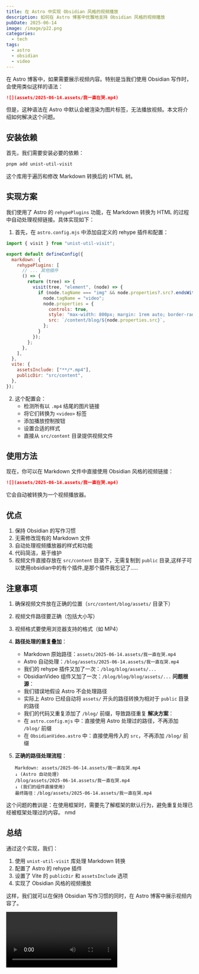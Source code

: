 ```yaml
---
title: 在 Astro 中实现 Obsidian 风格的视频播放
description: 如何在 Astro 博客中优雅地支持 Obsidian 风格的视频播放
pubDate: 2025-06-14
image: /image/p22.png
categories:
  - tech
tags:
  - astro
  - obsidian
  - video
---
```


在 Astro 博客中，如果需要展示视频内容。特别是当我们使用 Obsidian 写作时，会使用类似这样的语法：

```markdown
![](assets/2025-06-14.assets/我一直在哭.mp4)
```

但是，这种语法在 Astro 中默认会被渲染为图片标签，无法播放视频。本文将介绍如何解决这个问题。

## 安装依赖

首先，我们需要安装必要的依赖：

```bash
pnpm add unist-util-visit
```

这个库用于遍历和修改 Markdown 转换后的 HTML 树。

## 实现方案

我们使用了 Astro 的 `rehypePlugins` 功能，在 Markdown 转换为 HTML 的过程中自动处理视频链接。具体实现如下：

1. 首先，在 `astro.config.mjs` 中添加自定义的 rehype 插件和配置：

```javascript
import { visit } from "unist-util-visit";

export default defineConfig({
  markdown: {
    rehypePlugins: [
      // ... 其他插件
      () => {
        return (tree) => {
          visit(tree, "element", (node) => {
            if (node.tagName === "img" && node.properties?.src?.endsWith(".mp4")) {
              node.tagName = "video";
              node.properties = {
                controls: true,
                style: "max-width: 800px; margin: 1rem auto; border-radius: 8px; overflow: hidden;",
                src: `/content/blog/${node.properties.src}`,
              };
            }
          });
        };
      },
    ],
  },
  vite: {
    assetsInclude: ["**/*.mp4"],
    publicDir: "src/content",
  },
});
```

2. 这个配置会：
   - 检测所有以 `.mp4` 结尾的图片链接
   - 将它们转换为 `<video>` 标签
   - 添加播放控制按钮
   - 设置合适的样式
   - 直接从 `src/content` 目录提供视频文件

## 使用方法

现在，你可以在 Markdown 文件中直接使用 Obsidian 风格的视频链接：

```markdown
![](assets/2025-06-14.assets/我一直在哭.mp4)
```

它会自动被转换为一个视频播放器。

## 优点

1. 保持 Obsidian 的写作习惯
2. 无需修改现有的 Markdown 文件
3. 自动处理视频播放器的样式和功能
4. 代码简洁，易于维护
5. 视频文件直接存放在 `src/content` 目录下，无需复制到 `public` 目录,这样子可以使用obsidian中的有个插件,是那个插件我忘记了.....

## 注意事项

1. 确保视频文件放在正确的位置（`src/content/blog/assets/` 目录下）
2. 视频文件路径要正确（包括大小写）
3. 视频格式要使用浏览器支持的格式（如 MP4）
4. **路径处理的重复叠加**：
   - Markdown 原始路径：`assets/2025-06-14.assets/我一直在哭.mp4`
   - Astro 自动处理：`/blog/assets/2025-06-14.assets/我一直在哭.mp4`
   - 我们的 rehype 插件又加了一次：`/blog/blog/assets/...`
   - ObsidianVideo 组件又加了一次：`/blog/blog/blog/assets/...`
	**问题根源**：
   - 我们错误地假设 Astro 不会处理路径
   - 实际上 Astro 已经自动将 `assets/` 开头的路径转换为相对于 `public` 目录的路径
   - 我们的代码又重复添加了 `/blog/` 前缀，导致路径重复
	**解决方案**：
   - 在 `astro.config.mjs` 中：直接使用 Astro 处理过的路径，不再添加 `/blog/` 前缀
   - 在 `ObsidianVideo.astro` 中：直接使用传入的 `src`，不再添加 `/blog/` 前缀

4. **正确的路径处理流程**：
   ```
   Markdown: assets/2025-06-14.assets/我一直在哭.mp4
   ↓ (Astro 自动处理)
   /blog/assets/2025-06-14.assets/我一直在哭.mp4
   ↓ (我们的组件直接使用)
   最终路径：/blog/assets/2025-06-14.assets/我一直在哭.mp4
   ```

这个问题的教训是：在使用框架时，需要先了解框架的默认行为，避免重复处理已经被框架处理过的内容。
nmd
## 总结

通过这个实现，我们：

1. 使用 `unist-util-visit` 库处理 Markdown 转换
2. 配置了 Astro 的 rehype 插件
3. 设置了 Vite 的 `publicDir` 和 `assetsInclude` 选项
4. 实现了 Obsidian 风格的视频播放

这样，我们就可以在保持 Obsidian 写作习惯的同时，在 Astro 博客中展示视频内容了。


![](assets/在%20Astro%20中实现%20Obsidian%20风格的视频播放.assets/我怀念的.mp4)